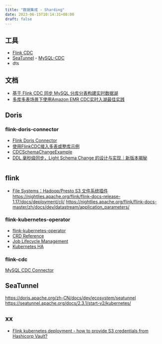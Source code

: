 ```yaml
---
title: "数据集成 - Sharding"
date: 2023-06-15T10:14:31+08:00
draft: false
---
```



## 工具

- [Flink CDC](https://ververica.github.io/flink-cdc-connectors/)
- [SeaTunnel](https://seatunnel.apache.org/) - [MySQL-CDC](https://seatunnel.apache.org/docs/2.3.1/connector-v2/source/MySQL-CDC)
- dts

## 文档

- [基于 Flink CDC 同步 MySQL 分库分表构建实时数据湖](https://ververica.github.io/flink-cdc-connectors/master/content/%E5%BF%AB%E9%80%9F%E4%B8%8A%E6%89%8B/build-real-time-data-lake-tutorial-zh.html)
- [多库多表场景下使用Amazon EMR CDC实时入湖最佳实践](https://aws.amazon.com/cn/blogs/china/best-practice-of-using-amazon-emr-cdc-to-enter-the-lake-in-real-time-in-a-multi-database-multi-table-scenario/)


## Doris

### flink-doris-connector

- [Flink Doris Connector](https://doris.apache.org/zh-CN/docs/dev/ecosystem/flink-doris-connector)
- [使用FlinkCDC接入多表或整库示例](https://github.com/apache/doris-flink-connector/blob/master/flink-doris-connector/src/main/java/org/apache/doris/flink/tools/cdc/CdcTools.java)
- [CDCSchemaChangeExample](https://github.com/apache/doris-flink-connector/blob/release-1.1.1/flink-doris-connector/src/test/java/org/apache/doris/flink/CDCSchemaChangeExample.java)
- [DDL 毫秒级同步，Light Schema Change 的设计与实现｜新版本揭秘](https://my.oschina.net/u/5735652/blog/5591562)

```

```

## flink

- [File Systems：Hadoop/Presto S3 文件系统插件](https://nightlies.apache.org/flink/flink-docs-release-1.17/zh/docs/deployment/filesystems/s3/)
https://nightlies.apache.org/flink/flink-docs-release-1.17/docs/deployment/cli/
https://nightlies.apache.org/flink/flink-docs-master/zh/docs/dev/datastream/application_parameters/


### flink-kubernetes-operator

- [flink-kubernetes-operator](https://nightlies.apache.org/flink/flink-kubernetes-operator-docs-release-1.5/docs/try-flink-kubernetes-operator/quick-start/)
- [CRD Reference](https://nightlies.apache.org/flink/flink-kubernetes-operator-docs-main/docs/custom-resource/reference/)
- [Job Lifecycle Management](https://nightlies.apache.org/flink/flink-kubernetes-operator-docs-main/docs/custom-resource/job-management/)
- [Kubernetes HA](https://nightlies.apache.org/flink/flink-docs-master/docs/deployment/ha/kubernetes_ha/)

### flink-cdc

[MySQL CDC Connector](https://ververica.github.io/flink-cdc-connectors/master/content/connectors/mysql-cdc.html)

## SeaTunnel

https://doris.apache.org/zh-CN/docs/dev/ecosystem/seatunnel
https://seatunnel.apache.org/docs/2.3.1/start-v2/kubernetes/


## xx

- [Flink kubernetes deployment - how to provide S3 credentials from Hashicorp Vault?](https://stackoverflow.com/questions/73579176/flink-kubernetes-deployment-how-to-provide-s3-credentials-from-hashicorp-vault)
